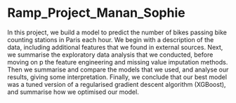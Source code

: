 # Ramp_Project_Manan_Sophie
In this project, we build a model to predict the number of bikes passing bike
counting stations in Paris each hour. We begin with a description of the data, including additional features
that we found in external sources. Next, we summarise the exploratory data analysis that we conducted,
before moving on p the feature engineering and missing value imputation methods. Then we
summarise and compare the models that we used, and analyse our results, giving some interpretation. Finally,
we conclude that our best model was a tuned version of a regularised gradient descent algorithm (XGBoost),
and summarise how we optimised our model.
